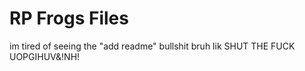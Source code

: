 # RP Frogs Files

im tired of seeing the "add readme" bullshit bruh lik SHUT THE FUCK UOPGIHUV&!NH!
